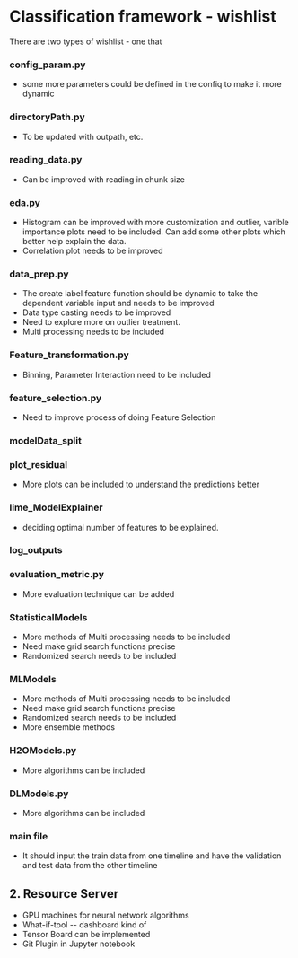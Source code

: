 # Classification framework - wishlist

There are two types of wishlist - one that 
### config_param.py
- some more parameters could be defined in the confiq to make it more dynamic

### directoryPath.py
- To be updated with outpath, etc.

### reading_data.py
- Can be improved with reading in chunk size

### eda.py
- Histogram can be improved with more customization and  outlier, varible importance plots need to be included. Can add some other plots which better help explain the data.
- Correlation plot needs to be improved

### data_prep.py
- The create label feature function should be dynamic to take the dependent variable input and needs to be improved
- Data type casting needs to be improved
- Need to explore more on outlier treatment.
- Multi processing needs to be included

### Feature_transformation.py

- Binning, Parameter Interaction need to be included

### feature_selection.py
- Need to improve process of doing Feature Selection

### modelData_split 


###  plot_residual
- More plots can be included to understand the predictions better

###  lime_ModelExplainer  
- deciding optimal number of features to be explained. 


###  log_outputs 


###  evaluation_metric.py
- More evaluation technique can be added

###  StatisticalModels 
- More methods of Multi processing needs to be included
- Need make grid search functions precise
- Randomized search needs to be included

###  MLModels 
- More methods of Multi processing needs to be included
- Need make grid search functions precise
- Randomized search needs to be included
- More ensemble methods

###  H2OModels.py
- More algorithms can be included

### DLModels.py      
- More algorithms can be included

###  main file

- It should input the train data from one timeline and have the validation and test data from the other timeline

## 2. Resource Server
- GPU machines for neural network algorithms 
- What-if-tool -- dashboard kind of 
- Tensor Board can be implemented
- Git Plugin in Jupyter notebook

   